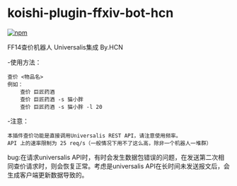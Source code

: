# koishi-plugin-ffxiv-bot-hcn

[![npm](https://img.shields.io/npm/v/koishi-plugin-ffxiv-bot-hcn?style=flat-square)](https://www.npmjs.com/package/koishi-plugin-ffxiv-bot-hcn)

FF14查价机器人 Universalis集成 By.HCN

-使用方法：

    查价 <物品名>
    例如：
        查价 巨匠药酒
        查价 巨匠药酒 -s 猫小胖
        查价 巨匠药酒 -s 猫小胖 -l 20

-注意：

    本插件查价功能是直接调用Universalis REST API，请注意使用频率。
    API 上的速率限制为 25 req/s（一般情况下用不了这么高，除非一个机器人一堆群）
    
bug:在请求universalis API时，有时会发生数据包错误的问题，在发送第二次相同查价请求时，则会恢复正常。考虑是universalis API在长时间未发送报文后，会生成客户端更新数据导致的。
